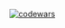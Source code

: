 [![codewars](https://www.codewars.com/users/slon_hk/badges/large)](https://www.codewars.com/users/slon_hk)
